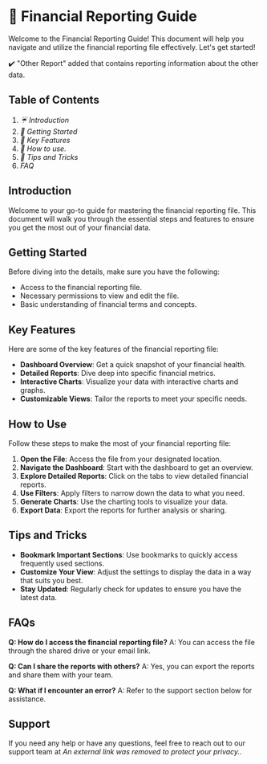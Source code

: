 # 💸 Financial Reporting Guide

Welcome to the Financial Reporting Guide! This document will help you navigate and utilize the financial reporting file effectively. Let's get started!

✔️ "Other Report" added that contains reporting information about the other data.

## Table of Contents
1. *:umbrella: Introduction*
2. *🚀 Getting Started*
3. *🔑 Key Features*
4. *🤔 How to use.*
5. *:information_desk_person: Tips and Tricks*
6. *FAQ*

## Introduction
Welcome to your go-to guide for mastering the financial reporting file. This document will walk you through the essential steps and features to ensure you get the most out of your financial data.

## Getting Started
Before diving into the details, make sure you have the following:
- Access to the financial reporting file.
- Necessary permissions to view and edit the file.
- Basic understanding of financial terms and concepts.

## Key Features
Here are some of the key features of the financial reporting file:
- **Dashboard Overview**: Get a quick snapshot of your financial health.
- **Detailed Reports**: Dive deep into specific financial metrics.
- **Interactive Charts**: Visualize your data with interactive charts and graphs.
- **Customizable Views**: Tailor the reports to meet your specific needs.

## How to Use
Follow these steps to make the most of your financial reporting file:
1. **Open the File**: Access the file from your designated location.
2. **Navigate the Dashboard**: Start with the dashboard to get an overview.
3. **Explore Detailed Reports**: Click on the tabs to view detailed financial reports.
4. **Use Filters**: Apply filters to narrow down the data to what you need.
5. **Generate Charts**: Use the charting tools to visualize your data.
6. **Export Data**: Export the reports for further analysis or sharing.

## Tips and Tricks
- **Bookmark Important Sections**: Use bookmarks to quickly access frequently used sections.
- **Customize Your View**: Adjust the settings to display the data in a way that suits you best.
- **Stay Updated**: Regularly check for updates to ensure you have the latest data.

## FAQs
**Q: How do I access the financial reporting file?**
A: You can access the file through the shared drive or your email link.

**Q: Can I share the reports with others?**
A: Yes, you can export the reports and share them with your team.

**Q: What if I encounter an error?**
A: Refer to the support section below for assistance.

## Support
If you need any help or have any questions, feel free to reach out to our support team at *An external link was removed to protect your privacy.*.
